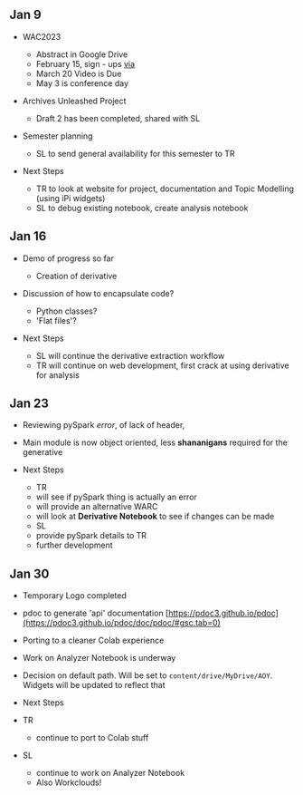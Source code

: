 
## Jan 9

- WAC2023
  - Abstract in Google Drive
  - February 15, sign - ups [via](https://netpreserve.org/ga2023/registration/)
  - March 20 Video is Due
  - May 3 is conference day

- Archives Unleashed Project
  - Draft 2 has been completed, shared with SL

- Semester planning
  - SL to send general availability for this semester to TR

- Next Steps
  - TR to look at website for project, documentation and Topic Modelling (using iPi widgets)
  - SL to debug existing notebook, create analysis notebook

## Jan 16

- Demo of progress so far
  - Creation of derivative
- Discussion of how to encapsulate code?
  - Python classes?
  - 'Flat files'?

- Next Steps
  - SL will continue the derivative extraction workflow
  - TR will continue on web development, first crack at using derivative for analysis


## Jan 23

- Reviewing pySpark _error_, of lack of header, 
- Main module is now object oriented, less **shananigans** required for the generative

- Next Steps
  - TR
   - will see if pySpark thing is actually an error
   - will provide an alternative WARC
   - will look at **Derivative Notebook** to see if changes can be made
  - SL
   - provide pySpark details to TR
   - further development

## Jan 30

 - Temporary Logo completed
 - pdoc to generate 'api' documentation [https://pdoc3.github.io/pdoc](https://pdoc3.github.io/pdoc/doc/pdoc/#gsc.tab=0)
 - Porting to a cleaner Colab experience
 - Work on Analyzer Notebook is underway
 - Decision on default path. Will be set to `content/drive/MyDrive/AOY`. Widgets will be updated to reflect that


 - Next Steps
  - TR
    - continue to port to Colab stuff
  - SL
    - continue to work on Analyzer Notebook
    - Also Workclouds!
